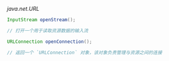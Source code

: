 *java.net.URL*
```java
InputStream openStream();

// 打开一个用于读取资源数据的输入流

URLConnection openConnection();

// 返回一个 `URLConnection` 对象，该对象负责管理与资源之间的连接

```